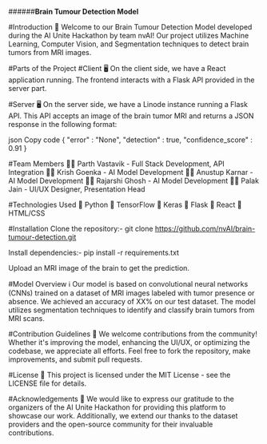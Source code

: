 ######**Brain Tumour Detection Model**

#Introduction
🧠 Welcome to our Brain Tumour Detection Model developed during the AI Unite Hackathon by team nvAI! Our project utilizes Machine Learning, Computer Vision, and Segmentation techniques to detect brain tumors from MRI images.

#Parts of the Project
#Client
🖥️ On the client side, we have a React application running. The frontend interacts with a Flask API provided in the server part.

#Server
🖥️ On the server side, we have a Linode instance running a Flask API. This API accepts an image of the brain tumor MRI and returns a JSON response in the following format:

json
Copy code
{
    "error" : "None",
    "detection" : true,
    "confidence_score" : 0.91
}    

#Team Members
👨‍💻 Parth Vastavik - Full Stack Development, API Integration
👨‍💻 Krish Goenka - AI Model Development
👨‍💻 Anustup Karnar - AI Model Development
👨‍💻 Rajarshi Ghosh - AI Model Development
👩‍💻 Palak Jain - UI/UX Designer, Presentation Head

#Technologies Used
🔧 Python
🔧 TensorFlow
🔧 Keras
🔧 Flask
🔧 React
🔧 HTML/CSS

#Installation
Clone the repository:- git clone https://github.com/nvAI/brain-tumour-detection.git

Install dependencies:- pip install -r requirements.txt

Upload an MRI image of the brain to get the prediction.

#Model Overview
ℹ️ Our model is based on convolutional neural networks (CNNs) trained on a dataset of MRI images labeled with tumor presence or absence. We achieved an accuracy of XX% on our test dataset. The model utilizes segmentation techniques to identify and classify brain tumors from MRI scans.

#Contribution Guidelines
🤝 We welcome contributions from the community! Whether it's improving the model, enhancing the UI/UX, or optimizing the codebase, we appreciate all efforts. Feel free to fork the repository, make improvements, and submit pull requests.

#License
📝 This project is licensed under the MIT License - see the LICENSE file for details.

#Acknowledgements
🙏 We would like to express our gratitude to the organizers of the AI Unite Hackathon for providing this platform to showcase our work. Additionally, we extend our thanks to the dataset providers and the open-source community for their invaluable contributions.
